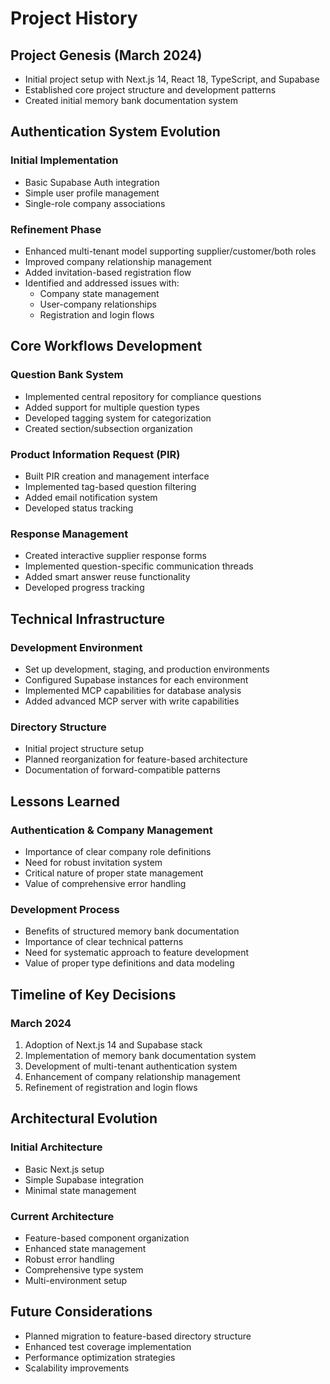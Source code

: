 # Project History

## Project Genesis (March 2024)
- Initial project setup with Next.js 14, React 18, TypeScript, and Supabase
- Established core project structure and development patterns
- Created initial memory bank documentation system

## Authentication System Evolution
### Initial Implementation
- Basic Supabase Auth integration
- Simple user profile management
- Single-role company associations

### Refinement Phase
- Enhanced multi-tenant model supporting supplier/customer/both roles
- Improved company relationship management
- Added invitation-based registration flow
- Identified and addressed issues with:
  - Company state management
  - User-company relationships
  - Registration and login flows

## Core Workflows Development
### Question Bank System
- Implemented central repository for compliance questions
- Added support for multiple question types
- Developed tagging system for categorization
- Created section/subsection organization

### Product Information Request (PIR)
- Built PIR creation and management interface
- Implemented tag-based question filtering
- Added email notification system
- Developed status tracking

### Response Management
- Created interactive supplier response forms
- Implemented question-specific communication threads
- Added smart answer reuse functionality
- Developed progress tracking

## Technical Infrastructure
### Development Environment
- Set up development, staging, and production environments
- Configured Supabase instances for each environment
- Implemented MCP capabilities for database analysis
- Added advanced MCP server with write capabilities

### Directory Structure
- Initial project structure setup
- Planned reorganization for feature-based architecture
- Documentation of forward-compatible patterns

## Lessons Learned
### Authentication & Company Management
- Importance of clear company role definitions
- Need for robust invitation system
- Critical nature of proper state management
- Value of comprehensive error handling

### Development Process
- Benefits of structured memory bank documentation
- Importance of clear technical patterns
- Need for systematic approach to feature development
- Value of proper type definitions and data modeling

## Timeline of Key Decisions
### March 2024
1. Adoption of Next.js 14 and Supabase stack
2. Implementation of memory bank documentation system
3. Development of multi-tenant authentication system
4. Enhancement of company relationship management
5. Refinement of registration and login flows

## Architectural Evolution
### Initial Architecture
- Basic Next.js setup
- Simple Supabase integration
- Minimal state management

### Current Architecture
- Feature-based component organization
- Enhanced state management
- Robust error handling
- Comprehensive type system
- Multi-environment setup

## Future Considerations
- Planned migration to feature-based directory structure
- Enhanced test coverage implementation
- Performance optimization strategies
- Scalability improvements 